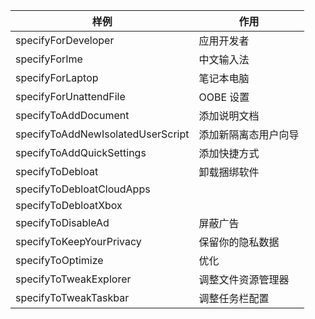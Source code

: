 | 样例                              | 作用                 |
| --------------------------------- | -------------------- |
| specifyForDeveloper               | 应用开发者           |
| specifyForIme                     | 中文输入法           |
| specifyForLaptop                  | 笔记本电脑           |
| specifyForUnattendFile            | OOBE 设置            |
| specifyToAddDocument              | 添加说明文档         |
| specifyToAddNewIsolatedUserScript | 添加新隔离态用户向导 |
| specifyToAddQuickSettings         | 添加快捷方式         |
| specifyToDebloat                  | 卸载捆绑软件         |
| specifyToDebloatCloudApps         |                      |
| specifyToDebloatXbox              |                      |
| specifyToDisableAd                | 屏蔽广告             |
| specifyToKeepYourPrivacy          | 保留你的隐私数据     |
| specifyToOptimize                 | 优化                 |
| specifyToTweakExplorer            | 调整文件资源管理器   |
| specifyToTweakTaskbar             | 调整任务栏配置       |
